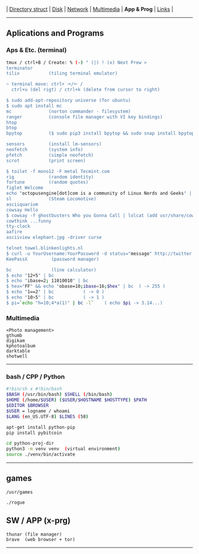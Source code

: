 | [Directory struct](https://github.com/octopusengine/linux/blob/master/directory_struct.md) | [Disk](https://github.com/octopusengine/linux/blob/master/disk.md) | [Network](https://github.com/octopusengine/linux/blob/master/network.md) | [Multimedia](https://github.com/octopusengine/linux/blob/master/multimedia.md) | **App & Prog** | [Links](https://github.com/octopusengine/linux/blob/master/links.md) |

---

## Aplications and Programs

### Aps & Etc. (terminal)
```bash
tmux / ctrl+B / Create: % (-) " (|) ! (x) Next Prew >
terminator
tilix           (tiling terminal emulator)

~ terminal move: ctrl+ 🠖/🠔 / 
  ctrl+u (del rigt) / ctrl+k (delete from cursor to right)

$ sudo add-apt-repository universe (for ubuntu)
$ sudo apt install mc
mc              (norton commander - filesystem)
ranger          (console file manager with VI key bindings)
htop
btop
bpytop          ($ sudo pip3 install bpytop && sudo snap install bpytop)

sensors         (install lm-sensors)
neofetch        (system info)
pfetch          (simple neofetch)
scrot           (print screen)

$ toilet -f mono12 -F metal Tecmint.com
rig             (random identity)
fortune         (random quotes)
figlet Welcome
echo "octopusengine[dot]com is a community of Linux Nerds and Geeks" | pv -qL 10  (x ./baudprint.pl 600)
sl              (Steam Locomotive)
asciiquarium
cowsay Hello
$ cowsay -f ghostbusters Who you Gonna Call | lolcat (add usr/share/cowsay/cows/octopus.cow)
cowthink ...funny
tty-clock
aafire
asciiview elephant.jpg -driver curse

telnet towel.blinkenlights.nl
$ curl -u YourUsername:YourPassword -d status="message" http://twitter.com/statuses/update.xml
KeePassX         (password manager)

bc               (line calculator)
$ echo "12+5" | bc
$ echo "ibase=2; 11010010" | bc
$ hex="FF" && echo "obase=10;ibase=16;$hex" | bc  ( -> 255 )
$ echo "1==2" | bc           ( -> 0 )
$ echo "10>5" | bc           ( -> 1 )
$ pi=`echo "h=10;4*a(1)" | bc -l`    ( echo $pi -> 3.14...)

```

### Multimedia
```
<Photo management>
gthumb
digikam
kphotoalbum
darktable
shotwell

```

---

### bash / CPP / Python
```bash
#!bin/sh x #!bin/bash
$BASH (/usr/bin/bash) $SHELL (/bin/bash)
$HOME (/home/$USER) ($USER/$HOSTNAME $HOSTTYPE) $PATH
$EDITOR $BROWSER
$USER = logname / whoami
$LANG (en_US.UTF-8) $LINES (58)

apt-get install python-pip
pip install pybitcoin

cd python-proj-dir
python3 -m venv venv  (virtual environment)
source ./venv/bin/activate
```
---

## games
```
/usr/games

./rogue

```

## SW / APP  (x-prg)
```
thunar (file manager)
brave  (web browser + tor) 

```



---
